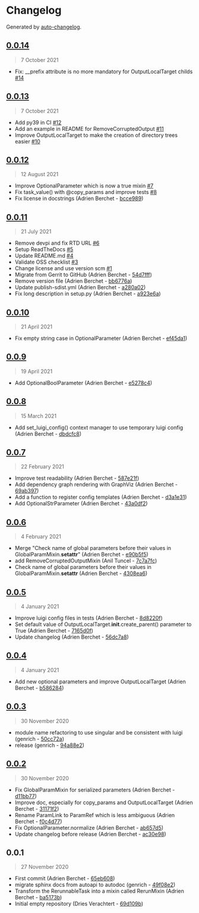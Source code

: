 # Changelog

Generated by [auto-changelog](https://github.com/CookPete/auto-changelog).

## [0.0.14](https://github.com/BlueBrain/luigi-tools/compare/0.0.13..0.0.14)

> 7 October 2021

- Fix: __prefix attribute is no more mandatory for OutputLocalTarget childs [#14](https://github.com/BlueBrain/luigi-tools/pull/14)

## [0.0.13](https://github.com/BlueBrain/luigi-tools/compare/0.0.12..0.0.13)

> 7 October 2021

- Add py39 in CI [#12](https://github.com/BlueBrain/luigi-tools/pull/12)
- Add an example in README for RemoveCorruptedOutput [#11](https://github.com/BlueBrain/luigi-tools/pull/11)
- Improve OutputLocalTarget to make the creation of directory trees easier [#10](https://github.com/BlueBrain/luigi-tools/pull/10)

## [0.0.12](https://github.com/BlueBrain/luigi-tools/compare/0.0.11..0.0.12)

> 12 August 2021

- Improve OptionalParameter which is now a true mixin [#7](https://github.com/BlueBrain/luigi-tools/pull/7)
- Fix task_value() with @copy_params and improve tests [#8](https://github.com/BlueBrain/luigi-tools/pull/8)
- Fix license in docstrings (Adrien Berchet - [bcce989](https://github.com/BlueBrain/luigi-tools/commit/bcce989d99a0221c60de787b9061ee03b7fcebe5))

## [0.0.11](https://github.com/BlueBrain/luigi-tools/compare/0.0.10..0.0.11)

> 21 July 2021

- Remove devpi and fix RTD URL [#6](https://github.com/BlueBrain/luigi-tools/pull/6)
- Setup ReadTheDocs [#5](https://github.com/BlueBrain/luigi-tools/pull/5)
- Update README.md [#4](https://github.com/BlueBrain/luigi-tools/pull/4)
- Validate OSS checklist [#3](https://github.com/BlueBrain/luigi-tools/pull/3)
- Change license and use version scm [#1](https://github.com/BlueBrain/luigi-tools/pull/1)
- Migrate from Gerrit to GitHub (Adrien Berchet - [54d7fff](https://github.com/BlueBrain/luigi-tools/commit/54d7fff98d868e2f6587bd7a62b909444c6e250e))
- Remove version file (Adrien Berchet - [bb6776a](https://github.com/BlueBrain/luigi-tools/commit/bb6776ad9f5660d2365952c2a5bbb851b7dc4737))
- Update publish-sdist.yml (Adrien Berchet - [a280a02](https://github.com/BlueBrain/luigi-tools/commit/a280a022d96cd4530c3b580d992619df8effc562))
- Fix long description in setup.py (Adrien Berchet - [a923e6a](https://github.com/BlueBrain/luigi-tools/commit/a923e6acb7cf3b9afa63185ac7486669a1173034))

## [0.0.10](https://github.com/BlueBrain/luigi-tools/compare/0.0.9..0.0.10)

> 21 April 2021

- Fix empty string case in OptionalParameter (Adrien Berchet - [ef45da1](https://github.com/BlueBrain/luigi-tools/commit/ef45da101951247347f3fb91c4ac1f605b85f25c))

## [0.0.9](https://github.com/BlueBrain/luigi-tools/compare/0.0.8..0.0.9)

> 19 April 2021

- Add OptionalBoolParameter (Adrien Berchet - [e5278c4](https://github.com/BlueBrain/luigi-tools/commit/e5278c4ed21f53aed1f606ecf0cfe809247598d3))

## [0.0.8](https://github.com/BlueBrain/luigi-tools/compare/0.0.7..0.0.8)

> 15 March 2021

- Add set_luigi_config() context manager to use temporary luigi config (Adrien Berchet - [dbdcfc8](https://github.com/BlueBrain/luigi-tools/commit/dbdcfc8b4ba566bbb18264c7e199d85ddd828360))

## [0.0.7](https://github.com/BlueBrain/luigi-tools/compare/0.0.6..0.0.7)

> 22 February 2021

- Improve test readability (Adrien Berchet - [587e21f](https://github.com/BlueBrain/luigi-tools/commit/587e21fd9e63490c01b11d587dbf4042dbd545f7))
- Add dependency graph rendering with GraphViz (Adrien Berchet - [69ab397](https://github.com/BlueBrain/luigi-tools/commit/69ab397eb9852d6c2b49b83ad4df6f66ee598943))
- Add a function to register config templates (Adrien Berchet - [d3a1e31](https://github.com/BlueBrain/luigi-tools/commit/d3a1e317b1a4799e5e03a310e9e35d4cf77c7bc8))
- Add OptionalStrParameter (Adrien Berchet - [43a0df2](https://github.com/BlueBrain/luigi-tools/commit/43a0df20e00fc00da022a7da33844a32706e35d1))

## [0.0.6](https://github.com/BlueBrain/luigi-tools/compare/0.0.5..0.0.6)

> 4 February 2021

- Merge "Check name of global parameters before their values in GlobalParamMixin.__setattr__" (Adrien Berchet - [e90b5f5](https://github.com/BlueBrain/luigi-tools/commit/e90b5f5150a59258e3b795c83e36bfc7e9f4303e))
- add RemoveCorruptedOutputMixin (Anil Tuncel - [7c7a7fc](https://github.com/BlueBrain/luigi-tools/commit/7c7a7fc156a2f05ac1113c9cc9a2e9c528a6cde2))
- Check name of global parameters before their values in GlobalParamMixin.__setattr__ (Adrien Berchet - [4308ea6](https://github.com/BlueBrain/luigi-tools/commit/4308ea646c64744d791b649727d6e9e409baf2dd))

## [0.0.5](https://github.com/BlueBrain/luigi-tools/compare/0.0.4..0.0.5)

> 4 January 2021

- Improve luigi config files in tests (Adrien Berchet - [8d8220f](https://github.com/BlueBrain/luigi-tools/commit/8d8220f977a9c7db904c650a327e9a6af3a8c16b))
- Set default value of OutputLocalTarget.__init__.create_parent() parameter to True (Adrien Berchet - [7165d0f](https://github.com/BlueBrain/luigi-tools/commit/7165d0fc03bfe66a30d4608090398417c8421e57))
- Update changelog (Adrien Berchet - [56dc7a8](https://github.com/BlueBrain/luigi-tools/commit/56dc7a87088c9c9f598f63dd2f598b2e72e93f81))

## [0.0.4](https://github.com/BlueBrain/luigi-tools/compare/0.0.3..0.0.4)

> 4 January 2021

- Add new optional parameters and improve OutputLocalTarget (Adrien Berchet - [b586284](https://github.com/BlueBrain/luigi-tools/commit/b5862846ee8a106815ca6358fc3648e26a0562e1))

## [0.0.3](https://github.com/BlueBrain/luigi-tools/compare/0.0.2..0.0.3)

> 30 November 2020

- module name refactoring to use singular and be consistent with luigi (genrich - [50cc72a](https://github.com/BlueBrain/luigi-tools/commit/50cc72a728592a34b1dabba6cf9b6a2cd2c4fed9))
- release (genrich - [94a88e2](https://github.com/BlueBrain/luigi-tools/commit/94a88e2576f7211f34554133bec47d583f716462))

## [0.0.2](https://github.com/BlueBrain/luigi-tools/compare/0.0.1..0.0.2)

> 30 November 2020

- Fix GlobalParamMixin for serialized parameters (Adrien Berchet - [d11bb77](https://github.com/BlueBrain/luigi-tools/commit/d11bb776ec179783e2e2af21e9599caeec83318b))
- Improve doc, especially for copy_params and OutputLocalTarget (Adrien Berchet - [31171f2](https://github.com/BlueBrain/luigi-tools/commit/31171f2c16db7dda980a5d3f3f0bd5a09524853e))
- Rename ParamLink to ParamRef which is less ambiguous (Adrien Berchet - [f0c4d77](https://github.com/BlueBrain/luigi-tools/commit/f0c4d77d10b7608c48eb5dc0307ca1047eb67791))
- Fix OptionalParameter.normalize (Adrien Berchet - [ab657d5](https://github.com/BlueBrain/luigi-tools/commit/ab657d58e4cda3659b684c2ab1fcef5c9dbd0d8a))
- Update changelog before release (Adrien Berchet - [ac30e98](https://github.com/BlueBrain/luigi-tools/commit/ac30e98eeecd9dd6a27fa6bb5d72a41be1a8e8ba))

## 0.0.1

> 27 November 2020

- First commit (Adrien Berchet - [65eb608](https://github.com/BlueBrain/luigi-tools/commit/65eb608d9244633816abf7a4c996836bdda5bbfc))
- migrate sphinx docs from autoapi to autodoc (genrich - [49f08e2](https://github.com/BlueBrain/luigi-tools/commit/49f08e2f23556bafe5f204f3f059622074595bd6))
- Transform the RerunnableTask into a mixin called RerunMixin (Adrien Berchet - [ba5173b](https://github.com/BlueBrain/luigi-tools/commit/ba5173b6720cd55a527bccaddd793e5228711e90))
- Initial empty repository (Dries Verachtert - [69d109b](https://github.com/BlueBrain/luigi-tools/commit/69d109bd749dedc8f5533a3649e29825c8e21d78))
